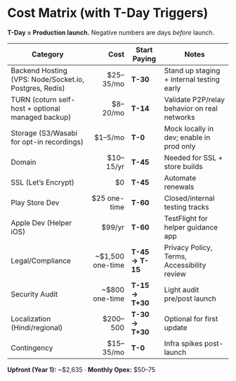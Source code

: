 # Cost Matrix (with T-Day Triggers)

**T-Day = Production launch.** Negative numbers are days *before* launch.

| Category | Cost | Start Paying | Notes |
|---|---:|---|---|
| Backend Hosting (VPS: Node/Socket.io, Postgres, Redis) | $25–35/mo | **T-30** | Stand up staging + internal testing early |
| TURN (coturn self-host + optional managed backup) | $8–20/mo | **T-14** | Validate P2P/relay behavior on real networks |
| Storage (S3/Wasabi for opt-in recordings) | $1–5/mo | **T-0** | Mock locally in dev; enable in prod only |
| Domain | $10–15/yr | **T-45** | Needed for SSL + store builds |
| SSL (Let’s Encrypt) | $0 | **T-45** | Automate renewals |
| Play Store Dev | $25 one-time | **T-60** | Closed/internal testing tracks |
| Apple Dev (Helper iOS) | $99/yr | **T-60** | TestFlight for helper guidance app |
| Legal/Compliance | ~$1,500 one-time | **T-45 → T-15** | Privacy Policy, Terms, Accessibility review |
| Security Audit | ~$800 one-time | **T-15 → T+30** | Light audit pre/post launch |
| Localization (Hindi/regional) | $200–500 | **T-30 → T+30** | Optional for first update |
| Contingency | $15–35/mo | **T-0** | Infra spikes post-launch |

**Upfront (Year 1):** ~\$2,635 · **Monthly Opex:** \$50–75
